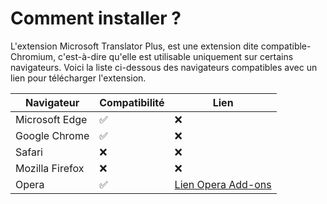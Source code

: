 # Comment installer ?
L'extension Microsoft Translator Plus, est une extension dite compatible-Chromium, c'est-à-dire qu'elle est utilisable uniquement sur certains navigateurs. Voici la liste ci-dessous des navigateurs compatibles avec un lien pour télécharger l'extension.

| Navigateur       | Compatibilité      | Lien |
| ---------------- | ------------------ | ---- |
| Microsoft Edge   | :white_check_mark: | :x:  |
| Google Chrome    | :white_check_mark: | :x:  |
| Safari           | :x:                | :x:  |
| Mozilla Firefox  | :x:                | :x:  |
| Opera            | :white_check_mark: | [Lien Opera Add-ons](https://addons.opera.com/fr/extensions/details/microsoft-translator-plus/) |

